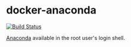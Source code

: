 docker-anaconda
===============
[![Build Status](https://travis-ci.org/andrewrothstein/docker-anaconda.svg?branch=master)](https://travis-ci.org/andrewrothstein/docker-anaconda)

[Anaconda](https://www.continuum.io/anaconda-overview) available in the root user's login shell.
